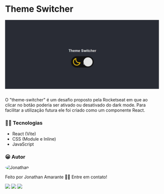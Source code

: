 # Theme Switcher

<img src="./public/animation.gif" style="margin-bottom: 10px;">

O "theme-switcher" é um desafio proposto pela Rocketseat em que ao clicar no botão poderia ser ativado ou desativado do dark mode. Para facilitar a utilização futura ele foi criado como um componente React.

### 👨‍💻 Tecnologias

- React (Vite)
- CSS (Module e Inline)
- JavaScript

### 😀 Autor

<img style="border-radius: 50%;" src="https://avatars.githubusercontent.com/u/75747829?v=4" width="100px;" alt="Jonathan"/>

Feito por Jonathan Amarante 👋🏽 Entre em contato!

<a href = "mailto:contatorafaballerini@gmail.com"><img src="https://img.shields.io/badge/-Gmail-%23333?style=for-the-badge&logo=gmail&logoColor=white" target="_blank"></a>
<a href="https://www.instagram.com/jonathan.pr0/" target="_blank"><img src="https://img.shields.io/badge/-Instagram-%23E4405F?style=for-the-badge&logo=instagram&logoColor=white" target="_blank"></a>
<a href = "mailto:jonathan.almeida1793@gmail.com"><img src="https://img.shields.io/badge/Telegram-2CA5E0?style=for-the-badge&logo=telegram&logoColor=white" target="_blank"></a>
